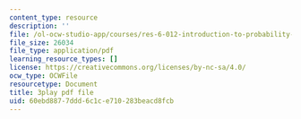 ```yaml
---
content_type: resource
description: ''
file: /ol-ocw-studio-app/courses/res-6-012-introduction-to-probability-spring-2018/60ebd8877ddd6c1ce710283beacd8fcb_mxpC3MEiATQ.pdf
file_size: 26034
file_type: application/pdf
learning_resource_types: []
license: https://creativecommons.org/licenses/by-nc-sa/4.0/
ocw_type: OCWFile
resourcetype: Document
title: 3play pdf file
uid: 60ebd887-7ddd-6c1c-e710-283beacd8fcb
---
```

